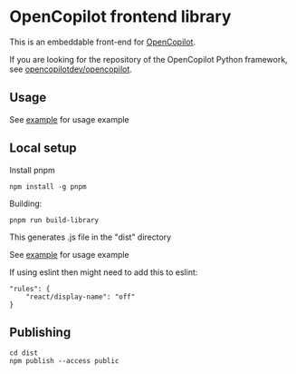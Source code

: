 # OpenCopilot frontend library

This is an embeddable front-end for [OpenCopilot](https://docs.opencopilot.dev/).

If you are looking for the repository of the OpenCopilot Python framework, see [opencopilotdev/opencopilot](https://github.com/opencopilotdev/opencopilot).

## Usage

See [example](embed.html) for usage example


## Local setup

Install pnpm
```
npm install -g pnpm
```

Building:
```
pnpm run build-library
```
This generates .js file in the "dist" directory

See [example](embed.html) for usage example

If using eslint then might need to add this to eslint:
```
"rules": {
    "react/display-name": "off"
}
```


## Publishing
```
cd dist
npm publish --access public
```